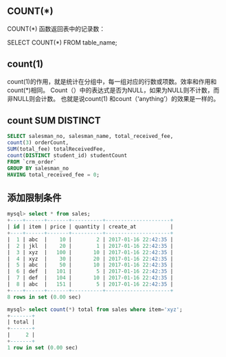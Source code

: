 ## COUNT(*)
COUNT(*) 函数返回表中的记录数：

SELECT COUNT(*) FROM table_name;

## count(1)
count(1)的作用，就是统计在分组中，每一组对应的行数或项数。效率和作用和count(*)相同。
Count（）中的表达式是否为NULL，如果为NULL则不计数，而非NULL则会计数。
也就是说count(1) 和count（‘anything’）的效果是一样的。

## count SUM DISTINCT
```sql
SELECT salesman_no, salesman_name, total_received_fee,
count(3) orderCount,
SUM(total_fee) totalReceivedFee,
count(DISTINCT student_id) studentCount
FROM `crm_order`
GROUP BY salesman_no
HAVING total_received_fee = 0;
```

## 添加限制条件
```sql
mysql> select * from sales;
+----+------+-------+----------+---------------------+
| id | item | price | quantity | create_at           |
+----+------+-------+----------+---------------------+
|  1 | abc  |    10 |        2 | 2017-01-16 22:42:35 |
|  2 | jkl  |    20 |        1 | 2017-01-16 22:42:35 |
|  3 | xyz  |   100 |       10 | 2017-01-16 22:42:35 |
|  4 | xyz  |    30 |       20 | 2017-01-16 22:42:35 |
|  5 | abc  |    50 |       10 | 2017-01-16 22:42:35 |
|  6 | def  |   101 |        5 | 2017-01-16 22:42:35 |
|  7 | def  |   104 |       10 | 2017-01-16 22:42:35 |
|  8 | abc  |   151 |        5 | 2017-01-16 22:42:35 |
+----+------+-------+----------+---------------------+
8 rows in set (0.00 sec)

mysql> select count(*) total from sales where item='xyz';
+-------+
| total |
+-------+
|     2 |
+-------+
1 row in set (0.00 sec)
```
